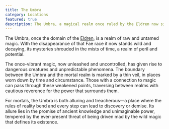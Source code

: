 ```yaml
---
title: The Umbra
category: Locations
featured: true
description: The Umbra, a magical realm once ruled by the Eldren now sits, decaying, wild and uncontrolled magic sweeping across it's eerie landscape.
---
```


The Umbra, once the domain of the [Eldren](/explore/mythology/the-eldren/), is a realm of raw and untamed magic. With the disappearance of that Fae race it now stands wild and decaying, its mysteries shrouded in the mists of time, a realm of peril and potential.

The once-vibrant magic, now unleashed and uncontrolled, has given rise to dangerous creatures and unpredictable phenomena. The boundary between the Umbra and the mortal realm is marked by a thin veil, in places worn down by time and circumstance. Those with a connection to magic can pass through these weakened points, traversing between realms with cautious reverence for the power that surrounds them.

For mortals, the Umbra is both alluring and treacherous—a place where the rules of reality bend and every step can lead to discovery or demise. Its allure lies in the promise of ancient knowledge and unimaginable power, tempered by the ever-present threat of being driven mad by the wild magic that defines its existence.